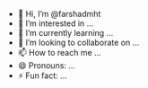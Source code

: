 - 👋 Hi, I’m @farshadmht
- 👀 I’m interested in ...
- 🌱 I’m currently learning ...
- 💞️ I’m looking to collaborate on ...
- 📫 How to reach me ...
- 😄 Pronouns: ...
- ⚡ Fun fact: ...

<!---
farshadmht/farshadmht is a ✨ special ✨ repository because its `README.md` (this file) appears on your GitHub profile.
You can click the Preview link to take a look at your changes.
--->
